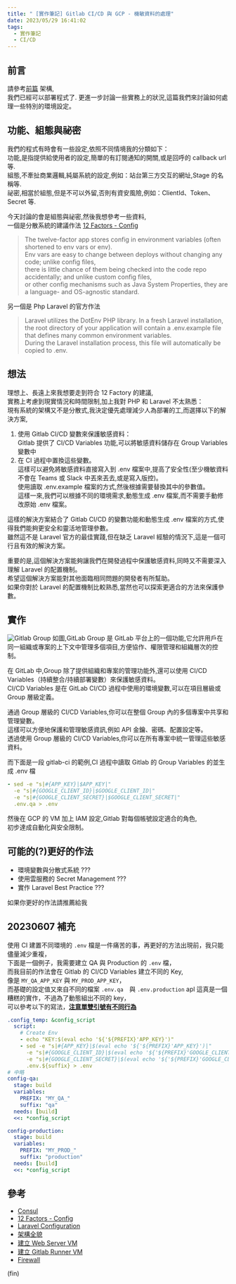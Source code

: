 ```yaml
---
title: " [實作筆記] Gitlab CI/CD 與 GCP - 機敏資料的處理"
date: 2023/05/29 16:41:02
tags:
  - 實作筆記
  - CI/CD
---
```


## 前言

請參考[前篇](https://blog.marsen.me/2023/04/13/2023/gitlab_ci_and_gcp_vm/) 架構,  
我們已經可以部署程式了.
更進一步討論一些實務上的狀況,這篇我們來討論如何處理一些特別的環境設定。

## 功能、組態與祕密

我們的程式有時會有一些設定,依照不同情境我的分類如下：  
功能,是指提供給使用者的設定,簡單的有訂閱通知的開關,或是回呼的 callback url 等.  
組態,不牽扯商業邏輯,純屬系統的設定,例如：站台第三方交互的網址,Stage 的名稱等.  
祕密,相當於組態,但是不可以外留,否則有資安風險,例如：ClientId、Token、Secret 等.

今天討論的會是組態與祕密,然後我想參考一些資料,  
一個是分散系統的建議作法 [12 Factors - Config](https://12factor.net/config)

> The twelve-factor app stores config in environment variables (often shortened to env vars or env).  
> Env vars are easy to change between deploys without changing any code; unlike config files,  
> there is little chance of them being checked into the code repo accidentally; and unlike custom config files,  
> or other config mechanisms such as Java System Properties, they are a language- and OS-agnostic standard.

另一個是 Php Laravel 的官方作法

> Laravel utilizes the DotEnv PHP library. In a fresh Laravel installation,  
> the root directory of your application will contain a .env.example file that defines many common environment variables.  
> During the Laravel installation process, this file will automatically be copied to .env.

## 想法

理想上、長遠上來我想要走到符合 12 Factory 的建議,  
實務上考慮到現實情況和時間限制,加上我對 PHP 和 Laravel 不太熟悉：  
現有系統的架構又不是分散式,我決定優先處理減少人為部署的工,而選擇以下的解決方案,

1. 使用 Gitlab CI/CD 變數來保護敏感資料：  
   Gitlab 提供了 CI/CD Variables 功能,可以將敏感資料儲存在 Group Variables 變數中
2. 在 CI 過程中置換這些變數。  
   這樣可以避免將敏感資料直接寫入到 .env 檔案中,提高了安全性(至少機敏資料不會在 Teams 或 Slack 中丟來丟去,或是寫入版控)。  
   使用讀取 .env.example 檔案的方式,然後根據需要替換其中的參數值。  
   這樣一來,我們可以根據不同的環境需求,動態生成 .env 檔案,而不需要手動修改原始 .env 檔案。

這樣的解決方案結合了 Gitlab CI/CD 的變數功能和動態生成 .env 檔案的方式,使得我們能夠更安全和靈活地管理參數。  
雖然這不是 Laravel 官方的最佳實踐,但在缺乏 Laravel 經驗的情況下,這是一個可行且有效的解決方案。

重要的是,這個解決方案能夠讓我們在開發過程中保護敏感資料,同時又不需要深入理解 Laravel 的配置機制。  
希望這個解決方案能對其他面臨相同問題的開發者有所幫助。  
如果你對於 Laravel 的配置機制比較熟悉,當然也可以探索更適合的方法來保護參數。

## 實作

![Gitlab Group](/images/2023/gitlab_group.png)
如圖,GitLab Group 是 GitLab 平台上的一個功能,它允許用戶在同一組織或專案的上下文中管理多個項目,方便協作、權限管理和組織層次的控制。

在 GitLab 中,Group 除了提供組織和專案的管理功能外,還可以使用 CI/CD Variables（持續整合/持續部署變數）來保護敏感資料。  
CI/CD Variables 是在 GitLab CI/CD 過程中使用的環境變數,可以在項目層級或 Group 層級定義。

通過 Group 層級的 CI/CD Variables,你可以在整個 Group 內的多個專案中共享和管理變數。  
這樣可以方便地保護和管理敏感資訊,例如 API 金鑰、密碼、配置設定等。  
透過使用 Group 層級的 CI/CD Variables,你可以在所有專案中統一管理這些敏感資料。

而下面是一段 gitlab-ci 的範例,CI 過程中讀取 Gitlab 的 Group Variables 的並生成 .env 檔

```yaml
- sed -e "s|#{APP_KEY}|$APP_KEY|"
  -e "s|#{GOOGLE_CLIENT_ID}|$GOOGLE_CLIENT_ID|"
  -e "s|#{GOOGLE_CLIENT_SECRET}|$GOOGLE_CLIENT_SECRET|"
  .env.qa > .env
```

然後在 GCP 的 VM 加上 IAM 設定,Gitlab 對每個帳號設定適合的角色,  
初步達成自動化與安全限制。

## 可能的(?)更好的作法

- 環境變數與分散式系統 ???
- 使用雲服務的 Secret Management ???
- 實作 Laravel Best Practice ???

如果你更好的作法請推薦給我

## 20230607 補充

使用 CI 建置不同環境的 `.env` 檔是一件痛苦的事，再更好的方法出現前，我只能儘量減少重複，  
下面是一個例子，我需要建立 QA 與 Production 的 `.env` 檔，  
而我目前的作法會在 Gitlab 的 CI/CD Variables 建立不同的 Key,  
像是 `MY_QA_APP_KEY` 與 `MY_PROD_APP_KEY`，  
而基礎的設定值又來自不同的檔案 `.env.qa`　與 `.env.production` apl
這真是一個糟糕的實作，不過為了動態組出不同的 key，  
可以參考以下的寫法，[**注意單雙引號有不同行為**](https://phoenixnap.com/kb/bash-single-vs-double-quotes)

```yaml
.config_temp: &config_script
  script:
    # Create Env
    - echo "KEY:$(eval echo '${'${PREFIX}'APP_KEY}')"
    - sed -e "s|#{APP_KEY}|$(eval echo '${'${PREFIX}'APP_KEY}')|"
      -e "s|#{GOOGLE_CLIENT_ID}|$(eval echo '${'${PREFIX}'GOOGLE_CLIENT_ID}')|"
      -e "s|#{GOOGLE_CLIENT_SECRET}|$(eval echo '${'${PREFIX}'GOOGLE_CLIENT_SECRET}')|"
      .env.${suffix} > .env
# 中略
config-qa:
  stage: build
  variables:
    PREFIX: "MY_QA_"
    suffix: "qa"
  needs: [build]
  <<: *config_script

config-production:
  stage: build
  variables:
    PREFIX: "MY_PROD_"
    suffix: "production"
  needs: [build]
  <<: *config_script
```

## 參考

- [Consul](https://www.consul.io/)
- [12 Factors - Config](https://12factor.net/config)
- [Laravel Configuration](https://laravel.com/docs/10.x/configuration)
- [架構全貌](https://blog.marsen.me/2023/04/13/2023/gitlab_ci_and_gcp_vm/)
- [建立 Web Server VM](https://blog.marsen.me/2023/04/14/2023/gitlab_ci_and_gcp_vm_create_server/)
- [建立 Gitlab Runner VM](https://blog.marsen.me/2023/04/14/2023/gitlab_ci_and_gcp_vm_cretae_runner/)
- [Firewall](https://blog.marsen.me/2023/04/14/2023/gitlab_ci_and_gcp_vm_firewall/)


(fin)
